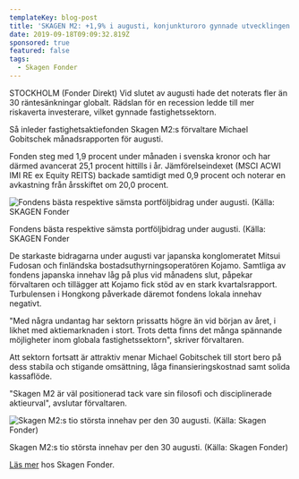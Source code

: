 ```yaml
---
templateKey: blog-post
title: 'SKAGEN M2: +1,9% i augusti, konjunkturoro gynnade utvecklingen'
date: 2019-09-18T09:09:32.819Z
sponsored: true
featured: false
tags:
  - Skagen Fonder
---
```

STOCKHOLM (Fonder Direkt) Vid slutet av augusti hade det noterats fler än 30 räntesänkningar globalt. Rädslan för en recession ledde till mer riskaverta investerare, vilket gynnade fastighetssektorn.



Så inleder fastighetsaktiefonden Skagen M2:s förvaltare Michael Gobitschek månadsrapporten för augusti.



Fonden steg med 1,9 procent under månaden i svenska kronor och har därmed avancerat 25,1 procent hittills i år. Jämförelseindexet (MSCI ACWI IMI RE ex Equity REITS) backade samtidigt med 0,9 procent och noterar en avkastning från årsskiftet om 20,0 procent.

![Fondens bästa respektive sämsta portföljbidrag under augusti. (Källa: SKAGEN Fonder](/img/skagen-m2-aug.png "Fondens bästa respektive sämsta portföljbidrag under augusti. (Källa: SKAGEN Fonder")

<span class="image-caption">Fondens bästa respektive sämsta portföljbidrag under augusti. (Källa: SKAGEN Fonder</span>

De starkaste bidragarna under augusti var japanska konglomeratet Mitsui Fudosan och finländska bostadsuthyrningsoperatören Kojamo. Samtliga av fondens japanska innehav låg på plus vid månadens slut, påpekar förvaltaren och tillägger att Kojamo fick stöd av en stark kvartalsrapport. Turbulensen i Hongkong påverkade däremot fondens lokala innehav negativt.



"Med några undantag har sektorn prissatts högre än vid början av året, i likhet med aktiemarknaden i stort. Trots detta finns det många spännande möjligheter inom globala fastighetssektorn", skriver förvaltaren.



Att sektorn fortsatt är attraktiv menar Michael Gobitschek till stort bero på dess stabila och stigande omsättning, låga finansieringskostnad samt solida kassaflöde.



"Skagen M2 är väl positionerad tack vare sin filosofi och disciplinerade aktieurval", avslutar förvaltaren.

![Skagen M2:s tio största innehav per den 30 augusti. (Källa: Skagen Fonder)](/img/skagen-m2-aug2.png "Skagen M2:s tio största innehav per den 30 augusti. (Källa: Skagen Fonder)")

<span class="image-caption">Skagen M2:s tio största innehav per den 30 augusti. (Källa: Skagen Fonder)</span>

[Läs mer](https://www.skagenfonder.se/globalassets/pdfs/status-reports/sweden/skagen-m2-a/2019/20190831_skagen-m2-a-augusti.pdf) hos Skagen Fonder.
